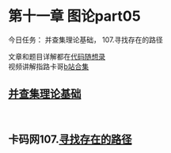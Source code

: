 # 第十一章 图论part05

今日任务： 并查集理论基础， 107.寻找存在的路径

文章和题目详解都在[代码随想录](https://programmercarl.com/)  
视频讲解指路卡哥[b站合集](https://space.bilibili.com/525438321/channel/collectiondetail?sid=180037)

## [并查集理论基础]()
```python
   
```

## 卡码网107.[寻找存在的路径]()
```python
   
```
